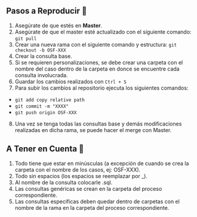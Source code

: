  Pasos a Reproducir 📢
-------------
1. Asegúrate de que estés en **Master**.
2. Asegúrate de que el master esté actualizado con el siguiente comando:
`git pull`
3. Crear una nueva rama con el siguiente comando y estructura:
`git checkout -b OSF-XXX`
4. Crear la consulta base.
5. Si se requieren personalizaciones, se debe crear una carpeta con el nombre del caso dentro de la carpeta en donce se encuentre cada consulta involucrada.
6. Guardar los cambios realizados con `Ctrl + S`
7. Para subir los cambios al repositorio ejecuta los siguientes comandos:
- `git add copy relative path`
- `git commit -m "XXXX"`
- `git push origin OSF-XXX`

8. Una vez se tenga todas las consultas base y demás modificaciones realizadas en dicha rama, se puede hacer el merge con Master.

A Tener en Cuenta 📢
-------------
1. Todo tiene que estar en minúsculas (a excepción de cuando se crea la carpeta con el nombre de los casos, ej: OSF-XXX).
2. Todo sin espacios (los espacios se reemplazar por _).
3. Al nombre de la consulta colocarle .sql.
4. Las consultas genéricas se crean en la carpeta del proceso correspondiente.
5. Las consultas específicas deben quedar dentro de carpetas  con el nombre de la rama en la carpeta del proceso correspondiente.

